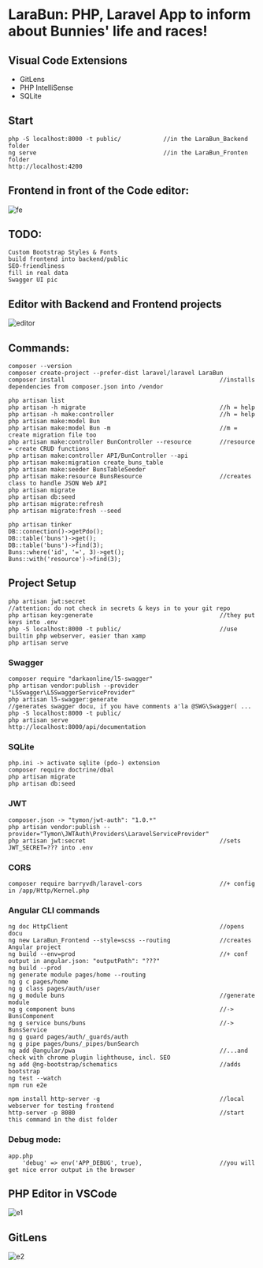 # LaraBun: PHP, Laravel App to inform about Bunnies' life and races!

## Visual Code Extensions
- GitLens
- PHP IntelliSense
- SQLite

## Start
    php -S localhost:8000 -t public/            //in the LaraBun_Backend folder
    ng serve                                    //in the LaraBun_Fronten folder
    http://localhost:4200

## Frontend in front of the Code editor:

![fe](https://raw.githubusercontent.com/privet56/LaraBun/master/frontend.gif)

## TODO:
	Custom Bootstrap Styles & Fonts
    build frontend into backend/public
	SEO-friendliness
	fill in real data
	Swagger UI pic

## Editor with Backend and Frontend projects

![editor](https://raw.githubusercontent.com/privet56/LaraBun/master/vsc.php.json.api.png)

## Commands:

    composer --version
    composer create-project --prefer-dist laravel/laravel LaraBun
    composer install                                            //installs dependencies from composer.json into /vendor

    php artisan list
    php artisan -h migrate										//h = help
    php artisan -h make:controller								//h = help
    php artisan make:model Bun
    php artisan make:model Bun -m								//m = create migration file too
    php artisan make:controller BunController --resource		//resource = create CRUD functions
    php artisan make:controller API/BunController --api
    php artisan make:migration create_buns_table
    php artisan make:seeder BunsTableSeeder
    php artisan make:resource BunsResource						//creates class to handle JSON Web API
    php artisan migrate
    php artisan db:seed
    php artisan migrate:refresh
    php artisan migrate:fresh --seed

    php artisan tinker
    DB::connection()->getPdo();
    DB::table('buns')->get();
    DB::table('buns')->find(3);
    Buns::where('id', '=', 3)->get();
    Buns::with('resource')->find(3);

## Project Setup
    php artisan jwt:secret										//attention: do not check in secrets & keys in to your git repo
    php artisan key:generate                                    //they put keys into .env
    php -S localhost:8000 -t public/                            //use builtin php webserver, easier than xamp
    php artisan serve

### Swagger
    composer require "darkaonline/l5-swagger"
    php artisan vendor:publish --provider "L5Swagger\L5SwaggerServiceProvider"
    php artisan l5-swagger:generate								//generates swagger docu, if you have comments a'la @SWG\Swagger( ...
    php -S localhost:8000 -t public/
    php artisan serve
    http://localhost:8000/api/documentation

### SQLite
    php.ini -> activate sqlite (pdo-) extension
    composer require doctrine/dbal
    php artisan migrate
    php artisan db:seed

### JWT
    composer.json -> "tymon/jwt-auth": "1.0.*"
    php artisan vendor:publish --provider="Tymon\JWTAuth\Providers\LaravelServiceProvider"
    php artisan jwt:secret										//sets JWT_SECRET=??? into .env

### CORS
    composer require barryvdh/laravel-cors						//+ config in /app/Http/Kernel.php

### Angular CLI commands
    ng doc HttpClient											//opens docu
    ng new LaraBun_Frontend --style=scss --routing				//creates Angular project
    ng build --env=prod											//+ conf output in angular.json: "outputPath": "???"
    ng build --prod
    ng generate module pages/home --routing
    ng g c pages/home
    ng g class pages/auth/user
    ng g module buns											//generate module
    ng g component buns											//-> BunsComponent
    ng g service buns/buns										//-> BunsService
    ng g guard pages/auth/_guards/auth
    ng g pipe pages/buns/_pipes/bunSearch
    ng add @angular/pwa											//...and check with chrome plugin lighthouse, incl. SEO
    ng add @ng-bootstrap/schematics								//adds bootstrap
    ng test --watch
    npm run e2e

    npm install http-server -g									//local webserver for testing frontend
    http-server -p 8080											//start this command in the dist folder

### Debug mode:
    app.php
        'debug' => env('APP_DEBUG', true),                      //you will get nice error output in the browser

###

## PHP Editor in VSCode
![e1](https://raw.githubusercontent.com/privet56/LaraBun/master/vsc.php.editor.png)

## GitLens
![e2](https://raw.githubusercontent.com/privet56/LaraBun/master/vsc.gitlens.png)
